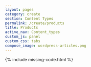 ```yaml
---
layout: pages
category: create
section: Content Types
permalink: /create/products
title: Products
active_nav: Content_types
custom_js: panel
custom_css: tabs
compose_image: wordpress-articles.png
---
```


{% include missing-code.html %}
